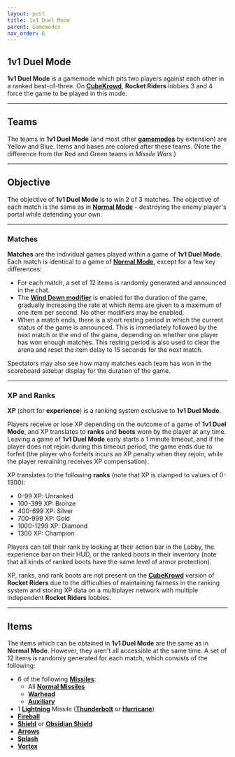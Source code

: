 ```yaml
---
layout: post
title: 1v1 Duel Mode
parent: Gamemodes
nav_order: 6
---
```

**1v1 Duel Mode**
---

**1v1 Duel Mode** is a gamemode which pits two players against each other in a ranked best-of-three. On **[CubeKrowd](https://cubekrowd.net/)**, **Rocket Riders** lobbies 3 and 4 force the game to be played in this mode.

---
## Teams
The teams in **1v1 Duel Mode** (and most other **[gamemodes](https://zeroniaserver.github.io/RocketRidersWiki/gamemodes)** by extension) are Yellow and Blue. Items and bases are colored after these teams. (Note the difference from the Red and Green teams in *Missile Wars*.)

---
## Objective
The objective of **1v1 Duel Mode** is to win 2 of 3 matches. The objective of each match is the same as in **[Normal Mode](https://zeroniaserver.github.io/RocketRidersWiki/gamemodes/normal#objective)** - destroying the enemy player's portal while defending your own.

---
### Matches

**Matches** are the individual games played within a game of **1v1 Duel Mode**. Each match is identical to a game of **[Normal Mode](https://zeroniaserver.github.io/RocketRidersWiki/gamemodes/normal#objective)**, except for a few key differences:
- For each match, a set of 12 items is randomly generated and announced in the chat.
- The **[Wind Down modifier](https://zeroniaserver.github.io/RocketRidersWiki/modification_room/modifiers#wind-down)** is enabled for the duration of the game, gradually increasing the rate at which items are given to a maximum of one item per second. No other modifiers may be enabled.
- When a match ends, there is a short resting period in which the current status of the game is announced. This is immediately followed by the next match or the end of the game, depending on whether one player has won enough matches. This resting period is also used to clear the arena and reset the item delay to 15 seconds for the next match.

Spectators may also see how many matches each team has won in the scoreboard sidebar display for the duration of the game.

---
### XP and Ranks
**XP** (short for **experience**) is a ranking system exclusive to **1v1 Duel Mode**.

Players receive or lose XP depending on the outcome of a game of **1v1 Duel Mode**, and XP translates to **ranks** and **boots** worn by the player at any time. Leaving a game of **1v1 Duel Mode** early starts a 1 minute timeout, and if the player does not rejoin during this timeout period, the game ends due to forfeit (the player who forfeits incurs an XP penalty when they rejoin, while the player remaining receives XP compensation).

XP translates to the following **ranks** (note that XP is clamped to values of 0-1300):
- 0-99 XP: Unranked
- 100-399 XP: Bronze
- 400-699 XP: Silver
- 700-999 XP: Gold
- 1000-1299 XP: Diamond
- 1300 XP: Champion

Players can tell their rank by looking at their action bar in the Lobby, the experience bar on their HUD, or the ranked boots in their inventory (note that all kinds of ranked boots have the same level of armor protection).

XP, ranks, and rank boots are not present on the **[CubeKrowd](https://cubekrowd.net/)** version of **Rocket Riders** due to the difficulties of maintaining fairness in the ranking system and storing XP data on a multiplayer network with multiple independent **Rocket Riders** lobbies.

---
## Items
The items which can be obtained in **1v1 Duel Mode** are the same as in **Normal Mode**. However, they aren't all accessible at the same time. A set of 12 items is randomly generated for each match, which consists of the following:

* 6 of the following **[Missiles](https://zeroniaserver.github.io/RocketRidersWiki/missiles/)**:
  * All **[Normal Missiles](https://zeroniaserver.github.io/RocketRidersWiki/missiles/normal/)**
  * **[Warhead](https://zeroniaserver.github.io/RocketRidersWiki/missiles/heavy/warhead)**
  * **[Auxiliary](https://zeroniaserver.github.io/RocketRidersWiki/missiles/heavy/auxiliary)**
* 1 **[Lightning](https://zeroniaserver.github.io/RocketRidersWiki/missiles/lightning/)** Missile (**[Thunderbolt](https://zeroniaserver.github.io/RocketRidersWiki/missiles/lightning/thunderbolt)** or **[Hurricane](https://zeroniaserver.github.io/RocketRidersWiki/missiles/lightning/hurricane)**)
* **[Fireball](https://zeroniaserver.github.io/RocketRidersWiki/utilities/fireball)**
* **[Shield](https://zeroniaserver.github.io/RocketRidersWiki/utilities/shield)** or **[Obsidian Shield](https://zeroniaserver.github.io/RocketRidersWiki/utilities/obsidian_shield)**
* **[Arrows](https://zeroniaserver.github.io/RocketRidersWiki/utilities/arrows)**
* **[Splash](https://zeroniaserver.github.io/RocketRidersWiki/utilities/splash)**
* **[Vortex](https://zeroniaserver.github.io/RocketRidersWiki/utilities/vortex)**